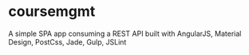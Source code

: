 # coursemgmt
A simple SPA app consuming a REST API built with AngularJS, Material Design, PostCss, Jade, Gulp, JSLint
